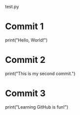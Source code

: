 test.py
# Commit 1
print("Hello, World!")
# Commit 2
print("This is my second commit.")
# Commit 3
print("Learning GitHub is fun!")

